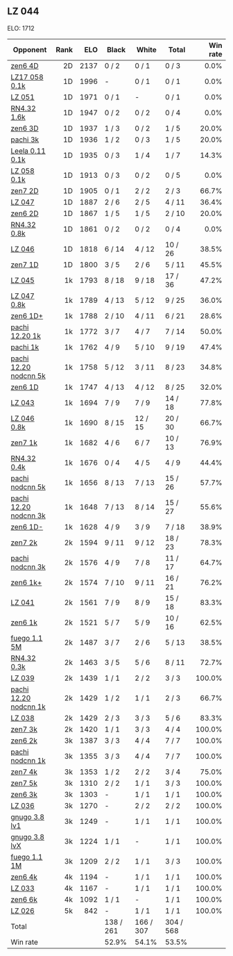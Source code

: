 ## LZ 044 ##

ELO: 1712

Opponent | Rank | ELO | Black | White | Total | Win rate
---------|-----:|----:|-------|-------|-------|-------:
[zen6 4D](zen6%204D.md) | 2D | 2137 | 0 / 2 | 0 / 1 | 0 / 3 | 0.0%
[LZ17 058 0.1k](LZ17%20058%200.1k.md) | 1D | 1996 | - | 0 / 1 | 0 / 1 | 0.0%
[LZ 051](LZ%20051.md) | 1D | 1971 | 0 / 1 | - | 0 / 1 | 0.0%
[RN4.32 1.6k](RN4.32%201.6k.md) | 1D | 1947 | 0 / 2 | 0 / 2 | 0 / 4 | 0.0%
[zen6 3D](zen6%203D.md) | 1D | 1937 | 1 / 3 | 0 / 2 | 1 / 5 | 20.0%
[pachi 3k](pachi%203k.md) | 1D | 1936 | 1 / 2 | 0 / 3 | 1 / 5 | 20.0%
[Leela 0.11 0.1k](Leela%200.11%200.1k.md) | 1D | 1935 | 0 / 3 | 1 / 4 | 1 / 7 | 14.3%
[LZ 058 0.1k](LZ%20058%200.1k.md) | 1D | 1913 | 0 / 3 | 0 / 2 | 0 / 5 | 0.0%
[zen7 2D](zen7%202D.md) | 1D | 1905 | 0 / 1 | 2 / 2 | 2 / 3 | 66.7%
[LZ 047](LZ%20047.md) | 1D | 1887 | 2 / 6 | 2 / 5 | 4 / 11 | 36.4%
[zen6 2D](zen6%202D.md) | 1D | 1867 | 1 / 5 | 1 / 5 | 2 / 10 | 20.0%
[RN4.32 0.8k](RN4.32%200.8k.md) | 1D | 1861 | 0 / 2 | 0 / 2 | 0 / 4 | 0.0%
[LZ 046](LZ%20046.md) | 1D | 1818 | 6 / 14 | 4 / 12 | 10 / 26 | 38.5%
[zen7 1D](zen7%201D.md) | 1D | 1800 | 3 / 5 | 2 / 6 | 5 / 11 | 45.5%
[LZ 045](LZ%20045.md) | 1k | 1793 | 8 / 18 | 9 / 18 | 17 / 36 | 47.2%
[LZ 047 0.8k](LZ%20047%200.8k.md) | 1k | 1789 | 4 / 13 | 5 / 12 | 9 / 25 | 36.0%
[zen6 1D+](zen6%201D+.md) | 1k | 1788 | 2 / 10 | 4 / 11 | 6 / 21 | 28.6%
[pachi 12.20 1k](pachi%2012.20%201k.md) | 1k | 1772 | 3 / 7 | 4 / 7 | 7 / 14 | 50.0%
[pachi 1k](pachi%201k.md) | 1k | 1762 | 4 / 9 | 5 / 10 | 9 / 19 | 47.4%
[pachi 12.20 nodcnn 5k](pachi%2012.20%20nodcnn%205k.md) | 1k | 1758 | 5 / 12 | 3 / 11 | 8 / 23 | 34.8%
[zen6 1D](zen6%201D.md) | 1k | 1747 | 4 / 13 | 4 / 12 | 8 / 25 | 32.0%
[LZ 043](LZ%20043.md) | 1k | 1694 | 7 / 9 | 7 / 9 | 14 / 18 | 77.8%
[LZ 046 0.8k](LZ%20046%200.8k.md) | 1k | 1690 | 8 / 15 | 12 / 15 | 20 / 30 | 66.7%
[zen7 1k](zen7%201k.md) | 1k | 1682 | 4 / 6 | 6 / 7 | 10 / 13 | 76.9%
[RN4.32 0.4k](RN4.32%200.4k.md) | 1k | 1676 | 0 / 4 | 4 / 5 | 4 / 9 | 44.4%
[pachi nodcnn 5k](pachi%20nodcnn%205k.md) | 1k | 1656 | 8 / 13 | 7 / 13 | 15 / 26 | 57.7%
[pachi 12.20 nodcnn 3k](pachi%2012.20%20nodcnn%203k.md) | 1k | 1648 | 7 / 13 | 8 / 14 | 15 / 27 | 55.6%
[zen6 1D-](zen6%201D-.md) | 1k | 1628 | 4 / 9 | 3 / 9 | 7 / 18 | 38.9%
[zen7 2k](zen7%202k.md) | 2k | 1594 | 9 / 11 | 9 / 12 | 18 / 23 | 78.3%
[pachi nodcnn 3k](pachi%20nodcnn%203k.md) | 2k | 1576 | 4 / 9 | 7 / 8 | 11 / 17 | 64.7%
[zen6 1k+](zen6%201k+.md) | 2k | 1574 | 7 / 10 | 9 / 11 | 16 / 21 | 76.2%
[LZ 041](LZ%20041.md) | 2k | 1561 | 7 / 9 | 8 / 9 | 15 / 18 | 83.3%
[zen6 1k](zen6%201k.md) | 2k | 1521 | 5 / 7 | 5 / 9 | 10 / 16 | 62.5%
[fuego 1.1 5M](fuego%201.1%205M.md) | 2k | 1487 | 3 / 7 | 2 / 6 | 5 / 13 | 38.5%
[RN4.32 0.3k](RN4.32%200.3k.md) | 2k | 1463 | 3 / 5 | 5 / 6 | 8 / 11 | 72.7%
[LZ 039](LZ%20039.md) | 2k | 1439 | 1 / 1 | 2 / 2 | 3 / 3 | 100.0%
[pachi 12.20 nodcnn 1k](pachi%2012.20%20nodcnn%201k.md) | 2k | 1429 | 1 / 2 | 1 / 1 | 2 / 3 | 66.7%
[LZ 038](LZ%20038.md) | 2k | 1429 | 2 / 3 | 3 / 3 | 5 / 6 | 83.3%
[zen7 3k](zen7%203k.md) | 2k | 1420 | 1 / 1 | 3 / 3 | 4 / 4 | 100.0%
[zen6 2k](zen6%202k.md) | 3k | 1387 | 3 / 3 | 4 / 4 | 7 / 7 | 100.0%
[pachi nodcnn 1k](pachi%20nodcnn%201k.md) | 3k | 1355 | 3 / 3 | 4 / 4 | 7 / 7 | 100.0%
[zen7 4k](zen7%204k.md) | 3k | 1353 | 1 / 2 | 2 / 2 | 3 / 4 | 75.0%
[zen7 5k](zen7%205k.md) | 3k | 1310 | 2 / 2 | 1 / 1 | 3 / 3 | 100.0%
[zen6 3k](zen6%203k.md) | 3k | 1303 | - | 1 / 1 | 1 / 1 | 100.0%
[LZ 036](LZ%20036.md) | 3k | 1270 | - | 2 / 2 | 2 / 2 | 100.0%
[gnugo 3.8 lv1](gnugo%203.8%20lv1.md) | 3k | 1249 | - | 1 / 1 | 1 / 1 | 100.0%
[gnugo 3.8 lvX](gnugo%203.8%20lvX.md) | 3k | 1224 | 1 / 1 | - | 1 / 1 | 100.0%
[fuego 1.1 1M](fuego%201.1%201M.md) | 3k | 1209 | 2 / 2 | 1 / 1 | 3 / 3 | 100.0%
[zen6 4k](zen6%204k.md) | 4k | 1194 | - | 1 / 1 | 1 / 1 | 100.0%
[LZ 033](LZ%20033.md) | 4k | 1167 | - | 1 / 1 | 1 / 1 | 100.0%
[zen6 6k](zen6%206k.md) | 4k | 1092 | 1 / 1 | - | 1 / 1 | 100.0%
[LZ 026](LZ%20026.md) | 5k | 842 | - | 1 / 1 | 1 / 1 | 100.0%
Total | | | 138 / 261 | 166 / 307 | 304 / 568 | 
Win rate| | | 52.9% | 54.1% | 53.5% | 
